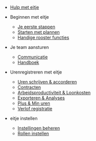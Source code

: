 * [Hulp met eitje](/)

* Beginnen met eitje

	* [Je eerste stappen](je-eerste-stappen.md)
	* [Starten met plannen](starten-met-plannen.md)
	* [Handige rooster functies](handige-rooster-functies.md)

* Je team aansturen

	* [Communicatie](communicatie.md)
	* [Handboek](handboek.md)

* Urenregistreren met eitje

	* [Uren schrijven & accorderen](urenregistratie.md)
	* [Contracten](contracten.md)
	* [Arbeidsproductiviteit & Loonkosten](loonkosten.md)
	* [Exporteren & Analyses](exporteren.md)
	* [Plus & Min uren](plusmin.md)
	* [Verlof registratie](verlof.md)

* eitje instellen
	* [Instellingen beheren](instellingen.md)
	* [Rollen instellen](rollen.md)